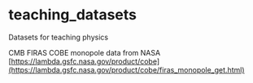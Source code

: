 # teaching_datasets
 Datasets for teaching physics

CMB FIRAS COBE monopole data from NASA [https://lambda.gsfc.nasa.gov/product/cobe](https://lambda.gsfc.nasa.gov/product/cobe/firas_monopole_get.html)